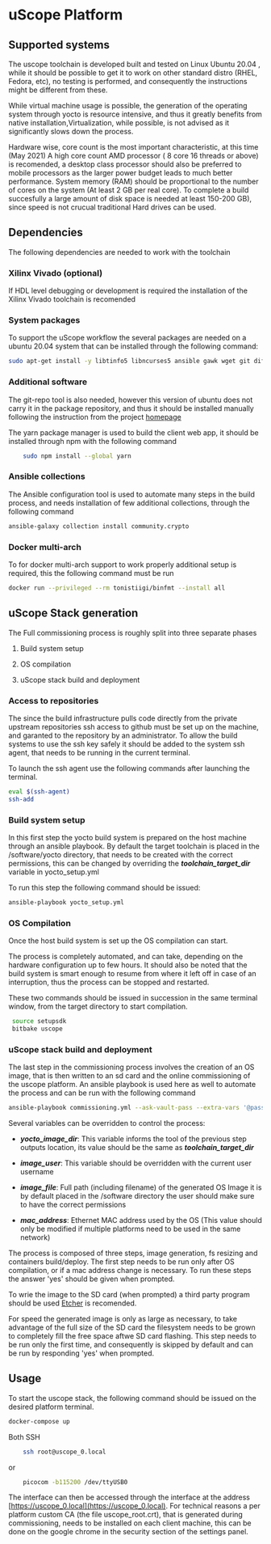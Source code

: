 # uScope Platform

## Supported systems

The uscope toolchain is developed built and tested on Linux Ubuntu 20.04 , while it should be possible to get it to work on other standard distro (RHEL, Fedora, etc), no testing is performed, and consequently the instructions might be different from these.

While virtual machine usage is possible, the generation  of the operating system through yocto is resource intensive, and thus it greatly benefits from native installation,Virtualization, while possible, is not advised as it significantly slows down the process.

Hardware wise, core count is the most important characteristic, at this time (May 2021) A high core count AMD processor ( 8 core 16 threads or above) is recomended, a desktop class processor should also be preferred to mobile processors as the larger power budget leads to much better performance. System memory (RAM) should be proportional to the number of cores on the system (At least 2 GB per real core). To complete a build succesfully a large amount of disk space is needed at least 150-200 GB), since speed is not crucual traditional Hard drives can be used.

## Dependencies

The following dependencies are needed to work with the toolchain

### Xilinx Vivado (optional)

If HDL level debugging or development is required the installation of the  Xilinx Vivado toolchain is recomended

### System packages

To support the uScope workflow the several packages are needed on a ubuntu 20.04 system that can be installed through the following command:

```sh
sudo apt-get install -y libtinfo5 libncurses5 ansible gawk wget git diffstat unzip texinfo gcc-multilib build-essential chrpath socat libsdl1.2-dev xterm chrpath u-boot-tools qemu-user-static npm
```

### Additional software

The git-repo tool is also needed, however this version of ubuntu does not carry it in the package repository, and thus it should be installed manually following the 
instruction from the project [homepage](https://gerrit.googlesource.com/git-repo/)

The yarn package manager is used to build the client web app, it should be installed through npm with the following command

```sh
    sudo npm install --global yarn
```

### Ansible collections

The Ansible configuration tool is used to automate many steps in the build process, and needs installation of few additional collections, through the following command

```sh
ansible-galaxy collection install community.crypto
```

### Docker multi-arch

To for docker multi-arch support to work properly additional setup is required, this the following command must be run

```sh
docker run --privileged --rm tonistiigi/binfmt --install all
```

## uScope Stack generation

The Full commissioning process is roughly split into three separate phases

1. Build system setup

2. OS compilation

3. uScope stack build and deployment


### Access to repositories

The since the build infrastructure pulls code directly from the private upstream repositories ssh access to github must be set up on the machine, and garanted to the repository by an administrator. To allow the build systems to use the ssh key safely it should be added to the system ssh agent, that needs to be running in the current terminal.

To launch the ssh agent use the following commands after launching the terminal.

```sh
eval $(ssh-agent)
ssh-add
```

### Build system setup

In this first step the yocto build system is prepared on the host machine through an ansible playbook. By default the target toolchain is placed in the /software/yocto directory, that needs to be created with the correct permissions, this can be changed by overriding the ***toolchain_target_dir*** variable in yocto_setup.yml

To run this step the following command should be issued:

```sh
ansible-playbook yocto_setup.yml
```

### OS Compilation

Once the host build system is set up the OS compilation can start.

The process is completely automated, and can take, depending on the hardware configuration up to few hours. It should also be noted that the build system is smart enough to resume from where it left off in case of an interruption, thus the process can be stopped and restarted.

These two commands should be issued in succession in the same terminal window, from the target directory to start compilation.

```sh
 source setupsdk
 bitbake uscope
```

### uScope stack build and deployment

The last step in the commissioning process involves the creation of an OS image, that is then written to an sd card and the online commissioning of the uscope platform. An ansible playbook is used 
here as well to automate the process and can be run with the following command

```sh
ansible-playbook commissioning.yml --ask-vault-pass --extra-vars '@passwd.yml'
```

Several variables can be overridden to control the process:

- ***yocto_image_dir***: This variable informs the tool of the previous step outputs location, its value should be the same as ***toolchain_target_dir***

- ***image_user***: This variable should be overridden with the current user username

- ***image_file***: Full path (including filename) of the generated OS Image it is by default placed in the /software directory the user should make sure to have the correct permissions

- ***mac_address***: Ethernet MAC address used by the OS (This value should only be modified if multiple platforms need to be used in the same network)

The process is composed of three steps, image generation, fs resizing and containers build/deploy. The first step needs to be run only after OS compilation, or if a mac address change is necessary. To run these steps the answer 'yes' should be given when prompted.

To wrie the image to the SD card (when prompted) a third party program should be used [Etcher](https://www.balena.io/etcher/) is recomended.

For speed the generated image is only as large as necessary, to take advantage of the full size of the SD card the filesystem needs to be grown to completely fill the free space aftwe SD card flashing. This step needs to be run only the first time, and consequently is skipped by default and can be run by responding 'yes' when prompted.

## Usage

To start the uscope stack, the following command should be issued on the desired platform terminal.

```sh
docker-compose up
```

Both SSH

```sh
    ssh root@uscope_0.local
```

or

```sh
    picocom -b115200 /dev/ttyUSB0
```

The interface can then be accessed through the interface at the address [https://uscope_0.local](https://uscope_0.local). For technical reasons a per platform custom CA (the file uscope_root.crt), that is generated during commissioning, needs to be installed on each client machine, this can be done on the google chrome in the security section of the settings panel.
